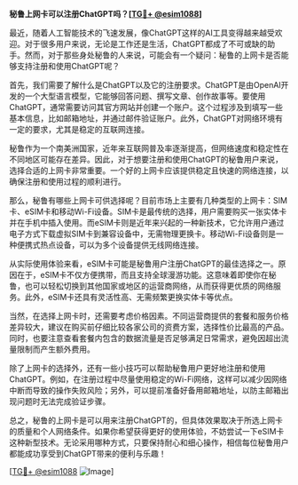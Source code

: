 **秘鲁上网卡可以注册ChatGPT吗？[[TG💪+ @esim1088](https://t.me/s/esim1088)]**

最近，随着人工智能技术的飞速发展，像ChatGPT这样的AI工具变得越来越受欢迎。对于很多用户来说，无论是工作还是生活，ChatGPT都成了不可或缺的助手。然而，对于那些身处秘鲁的人来说，可能会有一个疑问：秘鲁的上网卡是否能够支持注册和使用ChatGPT呢？

首先，我们需要了解什么是ChatGPT以及它的注册要求。ChatGPT是由OpenAI开发的一个大型语言模型，它能够回答问题、撰写文章、创作故事等。要使用ChatGPT，通常需要访问其官方网站并创建一个账户。这个过程涉及到填写一些基本信息，比如邮箱地址，并通过邮件验证账户。此外，ChatGPT对网络环境有一定的要求，尤其是稳定的互联网连接。

秘鲁作为一个南美洲国家，近年来互联网普及率逐渐提高，但网络速度和稳定性在不同地区可能存在差异。因此，对于想要注册和使用ChatGPT的秘鲁用户来说，选择合适的上网卡非常重要。一个好的上网卡应该提供稳定且快速的网络连接，以确保注册和使用过程的顺利进行。

那么，秘鲁有哪些上网卡可供选择呢？目前市场上主要有几种类型的上网卡：SIM卡、eSIM卡和移动Wi-Fi设备。SIM卡是最传统的选择，用户需要购买一张实体卡并在手机中插入使用。而eSIM卡则是近年来兴起的一种新技术，它允许用户通过电子方式下载虚拟SIM卡到兼容设备中，无需物理更换卡。移动Wi-Fi设备则是一种便携式热点设备，可以为多个设备提供无线网络连接。

从实际使用体验来看，eSIM卡可能是秘鲁用户注册ChatGPT的最佳选择之一。原因在于，eSIM卡不仅方便携带，而且支持全球漫游功能。这意味着即使你在秘鲁，也可以轻松切换到其他国家或地区的运营商网络，从而获得更优质的网络服务。此外，eSIM卡还具有灵活性高、无需频繁更换实体卡等优点。

当然，在选择上网卡时，还需要考虑价格因素。不同运营商提供的套餐和服务价格差异较大，建议在购买前仔细比较各家公司的资费方案，选择性价比最高的产品。同时，也要注意查看套餐内包含的数据流量是否足够满足日常需求，避免因超出流量限制而产生额外费用。

除了上网卡的选择外，还有一些小技巧可以帮助秘鲁用户更好地注册和使用ChatGPT。例如，在注册过程中尽量使用稳定的Wi-Fi网络，这样可以减少因网络中断而导致的操作失败风险；另外，可以提前准备好备用邮箱地址，以防主邮箱出现问题时无法完成验证步骤。

总之，秘鲁的上网卡是可以用来注册ChatGPT的，但具体效果取决于所选上网卡的质量和个人网络条件。如果你希望获得更好的使用体验，不妨尝试一下eSIM卡这种新型技术。无论采用哪种方式，只要保持耐心和细心操作，相信每位秘鲁用户都能成功享受到ChatGPT带来的便利与乐趣！

[[TG💪+ @esim1088](https://t.me/s/esim1088) ![Image](https://i.postimg.cc/4NQfJmqS/Snipaste-2025-05-13-00-14-12.png)]